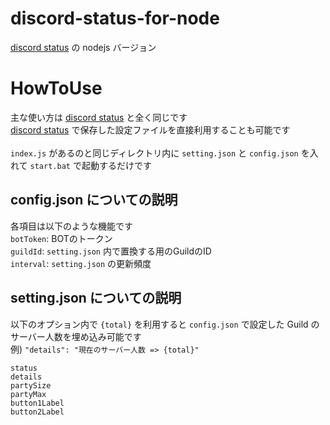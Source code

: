 # discord-status-for-node
[discord status](https://github.com/kuwacom/discord-status) の nodejs バージョン
# HowToUse
主な使い方は [discord status](https://github.com/kuwacom/discord-status) と全く同じです<br>
[discord status](https://github.com/kuwacom/discord-status) で保存した設定ファイルを直接利用することも可能です<br>
<br>
`index.js` があるのと同じディレクトリ内に `setting.json` と `config.json` を入れて `start.bat` で起動するだけです<br>

## config.json についての説明
各項目は以下のような機能です<br>
`botToken`: BOTのトークン<br>
`guildId`: `setting.json` 内で置換する用のGuildのID<br>
`interval`: `setting.json` の更新頻度<br>

## setting.json についての説明
以下のオプション内で `{total}` を利用すると `config.json` で設定した Guild のサーバー人数を埋め込み可能です<br>
例) `"details": "現在のサーバー人数 => {total}"`
<br>
```
status
details
partySize
partyMax
button1Label
button2Label
```